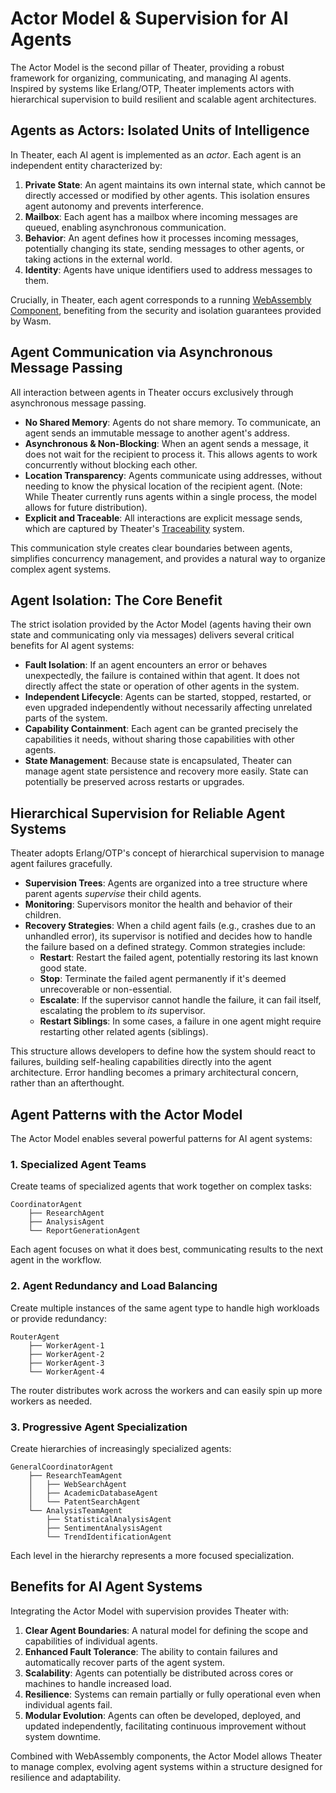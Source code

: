 # Actor Model & Supervision for AI Agents

The Actor Model is the second pillar of Theater, providing a robust framework for organizing, communicating, and managing AI agents. Inspired by systems like Erlang/OTP, Theater implements actors with hierarchical supervision to build resilient and scalable agent architectures.

## Agents as Actors: Isolated Units of Intelligence

In Theater, each AI agent is implemented as an *actor*. Each agent is an independent entity characterized by:

1. **Private State**: An agent maintains its own internal state, which cannot be directly accessed or modified by other agents. This isolation ensures agent autonomy and prevents interference.
2. **Mailbox**: Each agent has a mailbox where incoming messages are queued, enabling asynchronous communication.
3. **Behavior**: An agent defines how it processes incoming messages, potentially changing its state, sending messages to other agents, or taking actions in the external world.
4. **Identity**: Agents have unique identifiers used to address messages to them.

Crucially, in Theater, each agent corresponds to a running [WebAssembly Component](./wasm-components.md), benefiting from the security and isolation guarantees provided by Wasm.

## Agent Communication via Asynchronous Message Passing

All interaction between agents in Theater occurs exclusively through asynchronous message passing.

- **No Shared Memory**: Agents do not share memory. To communicate, an agent sends an immutable message to another agent's address.
- **Asynchronous & Non-Blocking**: When an agent sends a message, it does not wait for the recipient to process it. This allows agents to work concurrently without blocking each other.
- **Location Transparency**: Agents communicate using addresses, without needing to know the physical location of the recipient agent. (Note: While Theater currently runs agents within a single process, the model allows for future distribution).
- **Explicit and Traceable**: All interactions are explicit message sends, which are captured by Theater's [Traceability](./traceability.md) system.

This communication style creates clear boundaries between agents, simplifies concurrency management, and provides a natural way to organize complex agent systems.

## Agent Isolation: The Core Benefit

The strict isolation provided by the Actor Model (agents having their own state and communicating only via messages) delivers several critical benefits for AI agent systems:

- **Fault Isolation**: If an agent encounters an error or behaves unexpectedly, the failure is contained within that agent. It does not directly affect the state or operation of other agents in the system.
- **Independent Lifecycle**: Agents can be started, stopped, restarted, or even upgraded independently without necessarily affecting unrelated parts of the system.
- **Capability Containment**: Each agent can be granted precisely the capabilities it needs, without sharing those capabilities with other agents.
- **State Management**: Because state is encapsulated, Theater can manage agent state persistence and recovery more easily. State can potentially be preserved across restarts or upgrades.

## Hierarchical Supervision for Reliable Agent Systems

Theater adopts Erlang/OTP's concept of hierarchical supervision to manage agent failures gracefully.

- **Supervision Trees**: Agents are organized into a tree structure where parent agents *supervise* their child agents.
- **Monitoring**: Supervisors monitor the health and behavior of their children.
- **Recovery Strategies**: When a child agent fails (e.g., crashes due to an unhandled error), its supervisor is notified and decides how to handle the failure based on a defined strategy. Common strategies include:
    * **Restart**: Restart the failed agent, potentially restoring its last known good state.
    * **Stop**: Terminate the failed agent permanently if it's deemed unrecoverable or non-essential.
    * **Escalate**: If the supervisor cannot handle the failure, it can fail itself, escalating the problem to *its* supervisor.
    * **Restart Siblings**: In some cases, a failure in one agent might require restarting other related agents (siblings).

This structure allows developers to define how the system should react to failures, building self-healing capabilities directly into the agent architecture. Error handling becomes a primary architectural concern, rather than an afterthought.

## Agent Patterns with the Actor Model

The Actor Model enables several powerful patterns for AI agent systems:

### 1. Specialized Agent Teams

Create teams of specialized agents that work together on complex tasks:

```
CoordinatorAgent
    ├── ResearchAgent
    ├── AnalysisAgent
    └── ReportGenerationAgent
```

Each agent focuses on what it does best, communicating results to the next agent in the workflow.

### 2. Agent Redundancy and Load Balancing

Create multiple instances of the same agent type to handle high workloads or provide redundancy:

```
RouterAgent
    ├── WorkerAgent-1
    ├── WorkerAgent-2
    ├── WorkerAgent-3
    └── WorkerAgent-4
```

The router distributes work across the workers and can easily spin up more workers as needed.

### 3. Progressive Agent Specialization

Create hierarchies of increasingly specialized agents:

```
GeneralCoordinatorAgent
    ├── ResearchTeamAgent
    │   ├── WebSearchAgent
    │   ├── AcademicDatabaseAgent
    │   └── PatentSearchAgent
    └── AnalysisTeamAgent
        ├── StatisticalAnalysisAgent
        ├── SentimentAnalysisAgent
        └── TrendIdentificationAgent
```

Each level in the hierarchy represents a more focused specialization.

## Benefits for AI Agent Systems

Integrating the Actor Model with supervision provides Theater with:

1. **Clear Agent Boundaries**: A natural model for defining the scope and capabilities of individual agents.
2. **Enhanced Fault Tolerance**: The ability to contain failures and automatically recover parts of the agent system.
3. **Scalability**: Agents can potentially be distributed across cores or machines to handle increased load.
4. **Resilience**: Systems can remain partially or fully operational even when individual agents fail.
5. **Modular Evolution**: Agents can often be developed, deployed, and updated independently, facilitating continuous improvement without system downtime.

Combined with WebAssembly components, the Actor Model allows Theater to manage complex, evolving agent systems within a structure designed for resilience and adaptability.
